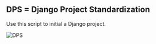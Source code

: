 ## DPS = Django Project Standardization

Use this script to initial a Django project.


![DPS](http://photo.renren.com/photo/92094305/photo-5489487369/large?xtype=album)
